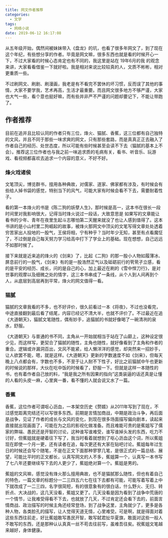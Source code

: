 ```yaml
---
title: 网文作者推荐
categories:
  - 文学
tags:
  - 网络小说
date: 2019-06-12 16:17:08
---
```


从五年级开始，偶然间被妹妹带入《盘龙》的坑，也看了很多年网文了，到了现在这个年纪，有些想分享的作者。毕竟是网文嘛，很多东西也就是看的时候开心一下，不过大家看的时候心态肯定也有不同的，我这里是站在 19年6月的我 的观念来讲，大家看看借鉴一下就好啦。我是相对来说比较较真的人，文质不彬彬，相对更重质一些。

<!--more-->

不过刷网文、刷剧、刷漫画，我老是有不看完不罢休的坏习惯，反而误了其他的事情，大家不要学我，艺术再高，生活才最重要。而且网文很多地方不够严谨，大家也大气一些，看个意也挺好嘛，而有些并非严不严谨的问题却要记下，不能让带跑了。



## 作者推荐
目前在追并且比较认同的作者只有三位，烽火、猫腻、香蕉，这三位都有自己独特的文风，并且不同于那些一味求爽的网文，只有那些套路，而是真真正正去融入了作者自己的经历、处世态度，所以可能有些时候甚至会读不下去（猫腻的基本上不会）。推荐这三位作者也与我之前一味追求质的毛病有关，看书、听音乐、玩游戏、看视频都喜欢去追求一个内容的意义，不好不好。
### 烽火戏诸侯
文笔顶尖，博览群书，擅用各种典故，对儒家、道家、佛家都有涉及，有时候会有些给人掉书袋的感觉，特别当下的风气，可能大家有时候会看不下去，需要耐着性子。

看的第一本烽火的书是《陈二狗的妖孽人生》，那时候是高一，这本书在很长一段时间里对我影响很大，记得当时烽火说过一段话，大致意思是 如果写的文章能让看书的少年、青年在夜里生起斗志哪怕第二天醒来就没了也让人感到值得了。这本书讲的是小山村里二狗崛起的故事，被烽火那网文中顶尖的文笔写得文章处处透着穷苦家出人投地的一股气，王侯将相，宁有种乎？当时年少无知，甚至有点看魔怔了，不过倒是自己每天努力学习给高中打下了学业上的基础。现在想想，自己远远不如那时候了。

接下来就是近来追的烽火的《剑来》了，比起《二狗》的那一股小人物如履薄冰、屏息前行的一股气，《剑来》有的是一股浩然正气以及砥砺前行的茕茕孑立感，看的是平安的经历、成长，问的是自己的心，加上最近在刷的《雪中悍刀行》，是对世事的观摩以及细微之处的情字，这三本书串成了一条线，从个人到人间再到个人，从底层到高层再到平常，烽火的网文值得一看。

### 猫腻
猫腻的文章我看的不多，也不好评价，很久前看过一本《将夜》，不过也没看完，中途直接翻到最后看了结尾，内容已经记不清大半，也就不评价了。不过最近在追《大道朝天》，猫腻文笔随性，偶有妙手，追猫腻的书就好像喝了一碗清冽的泉水，舒服。

《大道朝天》与普通的书不同，主角从一开始就相当于站在了山巅上，这种设定很少见，而这样写，更契合了猫腻的随性，主角也随性，就好像看到了主角和作者的重合。逻辑或许漏洞百出，文风不能紧，给人懒洋洋的感觉，却突然来一招妙手，让人欲罢不能，嗯，就是这样。《大道朝天》更新的字数速度不如《剑来》，但每天晚上八点都会有，字数也不多，不至于让人耐不下性子，好比之前猫腻中午也更新的时候说的那样，大伙在吃中饭的时候看了，舒服一下。但就是这样一本随性的书，也有着作者自己放的料，“我是我之所有因果的指向”这类装逼的话还真是让懂的人看的头皮一麻，心里爽一番，看不懂的人就会说又水了一篇。

### 香蕉
香蕉，这位作者可谓呕心沥血，一本架空历史《赘婿》从2011年写到了现在，不过感觉距离完结还可以写很多东西。前期是言情加商战，中期是政治斗争，再后面是战争，见证了作者的成长与文风的变化，到现在很多场面描写偏向剧本，读起来直接就出现画面了，可能在为之后的影视化做准备。而且难能可贵的是蕉姐写了儒家的弊端、愚民还是开智的讨论，这种谁写谁难受，谁写谁掉头发的东西，吃力不讨好，但蕉姐就是硬着往下写了，我当时看着就想到了呕心沥血这个词，所以蕉姐现在即使一个月一更，还有读者在追，每次更还有大家在贴吧讨论。蕉姐每年过生日的时候还会写个随笔，不是在正文下面那种寥寥几笔，是很正式的一篇总结、展望，可能比平时的正文都长，认真写网文的人不多，蕉姐算一个，认真写一本书写了七八年还要继续写下去的人更少了，蕉姐绝对算一个。蕉姐是男的。

蕉姐的文风嘛，感觉没有烽火那么擅用典故，也不是猫腻那么随性，但也有着自己的特色，一篇文章的标题分一二三四五六七在往下去都有可能，可能写着写着上中下就改成了一二三四，名字很简短，有的很意象有的很白话，什么野火、无归、转折点、大决战的，这几天没看，蕉姐又更了。几天没看是因为看到了战争中荒唐的一个情节，让我难受得看不下去，也就放了几天，不过肯定还会看下去的，前面言情商战、政治描写的时候主角还经常登场，到了战争这里，主角就少了，更多是各种人物，各类脸孔的描写，让人觉得天道无情，心里难受。可是啊，就是得面对着这些东西往前走，好比蕉姐敢写愚民开智，敢写弑君扯华夏旗，敢面对这些一般人不敢写的东西，还是那种认认真真一丝不苟去往前写，虽难吾往矣。祝蕉姐文笔越来越好，身体健康。